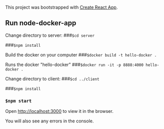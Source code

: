 This project was bootstrapped with [Create React App](https://github.com/facebook/create-react-app).

## Run node-docker-app

Change directory to server:
###`$cd server`

###`$npm install`

Build the docker on your computer
###`$docker build -t hello-docker .`

Runs the docker "hello-docker"
###`$docker run -it -p 8888:4000 hello-docker .`

Change directory to client:
###`$cd ../client`

###`$npm install`

### `$npm start`

Open [http://localhost:3000](http://localhost:3000) to view it in the browser.

You will also see any errors in the console.

